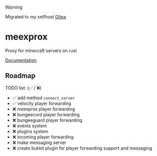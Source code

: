 > [!WARNING]
> Migrated to my selfhost [Gitea](https://git.meex.lol/MeexReay/meexprox)

# meexprox
Proxy for minecraft servers on rust

[Documentation](docs/index.md)

## Roadmap

TODO list: (✅ / ❌)
- ✅ add method `connect_server`
- ✅ velocity player forwarding
- ❌ meexprox player forwarding
- ❌ bungeecord player forwarding
- ❌ bungeeguard player forwarding
- ❌ events system
- ❌ plugins system
- ❌ incoming player forwarding
- ❌ make messaging server
- ❌ create bukkit plugin for player forwarding support and messaging
